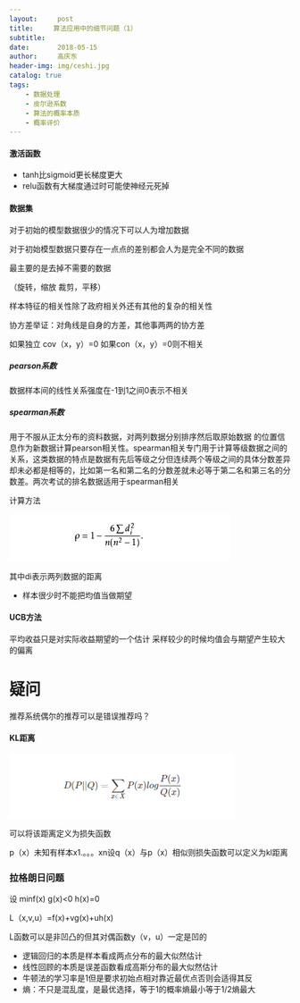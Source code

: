 ```yaml
---
layout:     post
title:     算法应用中的细节问题（1）
subtitle:   
date:       2018-05-15
author:     高庆东
header-img: img/ceshi.jpg
catalog: true
tags:
    - 数据处理
    - 皮尔逊系数
    - 算法的概率本质
    - 概率评价
---
```


#### 激活函数
- tanh比sigmoid更长梯度更大
- relu函数有大梯度通过时可能使神经元死掉


#### 数据集

对于初始的模型数据很少的情况下可以人为增加数据

对于初始模型数据只要存在一点点的差别都会人为是完全不同的数据

最主要的是去掉不需要的数据

（旋转，缩放 裁剪，平移）


样本特征的相关性除了政府相关外还有其他的复杂的相关性

协方差举证：对角线是自身的方差，其他事两两的协方差

如果独立 cov（x，y）=0
如果con（x，y）=0则不相关


##### pearson系数
数据样本间的线性关系强度在-1到1之间0表示不相关

##### spearman系数
用于不服从正太分布的资料数据，对两列数据分别排序然后取原始数据
的位置信息作为新数据计算pearson相关性。spearman相关专门用于计算等级数据之间的关系，这类数据的特点是数据有先后等级之分但连续两个等级之间的具体分数差异却未必都是相等的，比如第一名和第二名的分数差就未必等于第二名和第三名的分数差。两次考试的排名数据适用于spearman相关

计算方法

![spearman系数计算方法](/img/spearman系数计算方法.png)

其中di表示两列数据的距离

- 样本很少时不能把均值当做期望

#### UCB方法
平均收益只是对实际收益期望的一个估计 采样较少的时候均值会与期望产生较大的偏离


# 疑问
推荐系统偶尔的推荐可以是错误推荐吗？


#### KL距离
![kl距离](/img/kl距离.png)

可以将该距离定义为损失函数

p（x）未知有样本x1.。。。xn设q（x）与p（x）相似则损失函数可以定义为kl距离


### 拉格朗日问题
设 minf(x) g(x)<0 h(x)=0

L（x,v,u）=f(x)+vg(x)+uh(x)

L函数可以是非凹凸的但其对偶函数y（v，u）一定是凹的


- 逻辑回归的本质是样本看成两点分布的最大似然估计
- 线性回顾的本质是误差函数看成高斯分布的最大似然估计
- 牛顿法的学习率是1但是要求初始点相对靠近最优点否则会适得其反
- 熵：不只是混乱度，是最优选择，等于1的概率熵最小等于1/2熵最大










